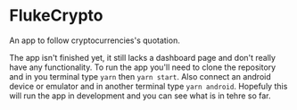 # FlukeCrypto
An app to follow cryptocurrencies's quotation.

The app isn't finished yet, it still lacks a dashboard page and don't really have any functionality. To run the app you'll need to clone the repository
and in you terminal type `yarn` then `yarn start`. Also connect an android device or emulator and in another terminal type `yarn android`. 
Hopefuly this will run the app in development and you can see what is in tehre so far.
